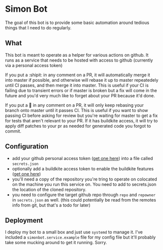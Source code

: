 # Simon Bot

The goal of this bot is to provide some basic automation around tedious things
that I need to do regularly.

## What
This bot is meant to operate as a helper for various actions on github. It runs as a service
that needs to be hosted with access to github (currently via a personal access token)

If you put a :shipit: in any comment on a PR, it will automatically merge it into master if possible,
and otherwise will rebase it up to master repeatedely until CI passes, and then merge it into master.
This is useful if your CI is failing due to transient errors or if master is broken but a fix will come
in the future and you'd very much like to forget about your PR because it'd done.

If you put a :fire_engine: in any comment on a PR, it will only keep rebasing your branch onto master
until it passes CI. This is useful if you want to show passing CI before asking for review but you're
waiting for master to get a fix for tests that aren't relevant to your PR. If it has buildkite access,
it will try to apply diff patches to your pr as needed for generated code you forgot to commit.

## Configuration
- add your github personal access token ([get one here](https://help.github.com/en/articles/creating-a-personal-access-token-for-the-command-line)) into a file called `secrets.json`
- optionally add a buildkite access token to enable the buildkite features ([get one here](https://buildkite.com/docs/apis/rest-api#authentication))
- you'll need a copy of the repository you're tring to operate on colocated on the machine you run this service on. You need to add to secrets.json the location of the cloned repository.
- you need to configure the target github repo through `repo` and `repowner` in `secrets.json` as well. (this could potentially be read from the remotes info from git, but that's a todo for later)

## Deployment
I deploy my bot to a small box and just use `systemd` to manage it. I've included a `simonbot.service.example` file for 
my config file but it'll probably take some mucking around to get it running. Sorry.
